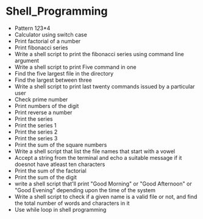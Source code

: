 # Shell_Programming

- Pattern 1*2*3*4
- Calculator using switch case 
- Print factorial of a number
- Print fibonacci series
- Write a shell script to print the fibonacci series using command line argument
- Write a shell script to print Five command in one
- Find the five largest file in the directory
- Find the largest between three
- Write a shell script to print last twenty commands issued by a particular user
- Check prime number
- Print numbers of the digit
- Print reverse a number
- Print the series
- Print the series 1
- Print the series 2
- Print the series 3
- Print the sum of the square numbers
- Write a shell script that list the file names that start with a vowel
- Accept a string from the terminal and echo a suitable message if it doesnot have atleast ten characters
- Print the sum of the factorial
- Print the sum of the digit
- write a shell script that'll print "Good Morning" or "Good Afternoon" or "Good Evening" depending upon the time of the system
- Write a shell script to check if a given name is a valid file or not, and find the total number of words and characters in it
- Use while loop in shell programming

